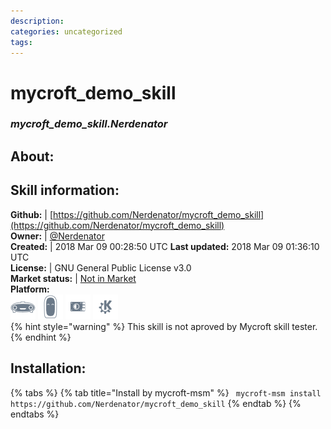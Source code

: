 ```yaml
--- 
description: 
categories: uncategorized   
tags:   
---
```


# mycroft_demo_skill  
### _mycroft_demo_skill.Nerdenator_  
## About:  


## Skill information:  
**Github:** | [https://github.com/Nerdenator/mycroft_demo_skill](https://github.com/Nerdenator/mycroft_demo_skill)  
**Owner:** | [@Nerdenator](https://github.com/Nerdenator)  
**Created:** | 2018 Mar 09 00:28:50 UTC  **Last updated:** 2018 Mar 09 01:36:10 UTC  
**License:** | GNU General Public License v3.0  
**Market status:** | [Not in Market](https://market.mycroft.ai/skill/)  
**Platform:**  
 ![](../.gitbook/assets/mark-1-icon.png)  ![](../.gitbook/assets/mark-2-icon.png)  ![](../.gitbook/assets/picroft-icon.png)  ![](../.gitbook/assets/kde.png)   
{% hint style="warning" %}
This skill is not aproved by Mycroft skill tester.
{% endhint %}
    
## Installation:  
{% tabs %}
{% tab title="Install by mycroft-msm" %}
``` mycroft-msm install https://github.com/Nerdenator/mycroft_demo_skill```
{% endtab %}
  {% endtabs %}
  